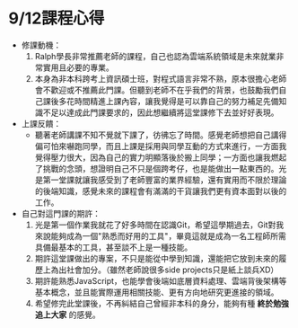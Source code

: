 # 9/12課程心得
- 修課動機：
    1. Ralph學長非常推薦老師的課程，自己也認為雲端系統領域是未來就業非常實用且必要的專業。
    2. 本身為非本科跨考上資訊碩士班，對程式語言非常不熟，原本很擔心老師會不歡迎或不推薦此門課。但聽到老師不在乎我們的背景，也鼓勵我們自己課後多花時間精進上課內容，讓我覺得是可以靠自己的努力補足先備知識不足以達成此門課要求的，因此想繼續將這堂課修下去並好好表現。
- 上課反饋：
    - 聽著老師講課不知不覺就下課了，彷彿忘了時間。感覺老師想把自己講得偏可怕來嚇跑同學，而且上課是採用與同學互動的方式來進行，一方面我覺得壓力很大，因為自己的實力明顯落後於搬上同學；一方面也讓我燃起了挑戰的念頭，想證明自己不只是個跨考仔，也是能做出一點東西的。光是第一堂課就讓我感受到了老師豐富的業界經驗，還有實用而不限於理論的後端知識，感覺未來的課程會有滿滿的干貨讓我們更有資本面對以後的工作。
- 自己對這門課的期許：
    1. 光是第一個作業我就花了好多時間在認識Git，希望這學期過去，Git對我來說能夠成為一個"熟悉而好用的工具"，畢竟這就是成為一名工程師所需具備最基本的工具，甚至談不上是一種技能。
    2. 期許這堂課做出的專案，不只是能從中學到知識，還能把它放到未來的履歷上為出社會加分。（雖然老師說很多side projects只是紙上談兵XD）
    3. 期許能熟悉JavaScript，也能學會後端如底層資料處理、雲端背後架構等基本概念，並且能實際運用相關技能、更有方向地研究更進接的領域。
    4. 希望修完此堂課後，不再糾結自己曾經非本科的身分，能夠有種 __終於勉強追上大家__ 的感覺。